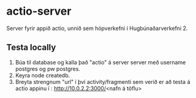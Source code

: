 # actio-server

Server fyrir appið actio, unnið sem hópverkefni í Hugbúnaðarverkefni 2. 

## Testa locally

1. Búa til database og kalla það "actio" á server server með username postgres og pw postgres. 
2. Keyra node createdb. 
3. Breyta strengnum "url" í því activity/fragmenti sem verið er að testa á actio appinu í : http://10.0.2.2:3000/<nafn á töflu>